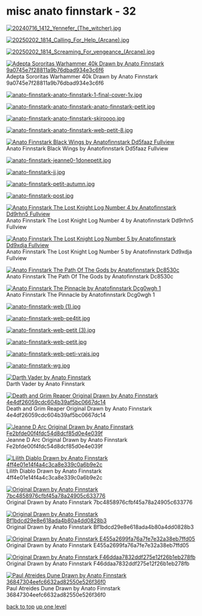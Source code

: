 # misc anato finnstark - 32
[![20240716_1412_Yennefer_(_The_witcher_).jpg](https://raw.githubusercontent.com/buckmanc/wallpapers/main/mobile/misc%20anato%20finnstark/20240716_1412_Yennefer_(_The_witcher_).jpg "20240716_1412_Yennefer_(_The_witcher_).jpg")](https://raw.githubusercontent.com/buckmanc/wallpapers/main/mobile/misc%20anato%20finnstark/20240716_1412_Yennefer_(_The_witcher_).jpg)

[![20250202_1814_Calling_For_Help_(_Arcane_).jpg](https://raw.githubusercontent.com/buckmanc/wallpapers/main/mobile/misc%20anato%20finnstark/20250202_1814_Calling_For_Help_(_Arcane_).jpg "20250202_1814_Calling_For_Help_(_Arcane_).jpg")](https://raw.githubusercontent.com/buckmanc/wallpapers/main/mobile/misc%20anato%20finnstark/20250202_1814_Calling_For_Help_(_Arcane_).jpg)

[![20250202_1814_Screaming_For_vengeance_(_Arcane_).jpg](https://raw.githubusercontent.com/buckmanc/wallpapers/main/mobile/misc%20anato%20finnstark/20250202_1814_Screaming_For_vengeance_(_Arcane_).jpg "20250202_1814_Screaming_For_vengeance_(_Arcane_).jpg")](https://raw.githubusercontent.com/buckmanc/wallpapers/main/mobile/misc%20anato%20finnstark/20250202_1814_Screaming_For_vengeance_(_Arcane_).jpg)

[![ Adepta Sororitas Warhammer 40k Drawn by Anato Finnstark 9a0745e7f28811a9b76dbad934e3c6f6](https://raw.githubusercontent.com/buckmanc/wallpapers/main/mobile/misc%20anato%20finnstark/adepta_sororitas_warhammer_40k_drawn_by_anato_finnstark__9a0745e7f28811a9b76dbad934e3c6f6.jpg " Adepta Sororitas Warhammer 40k Drawn by Anato Finnstark 9a0745e7f28811a9b76dbad934e3c6f6")](https://raw.githubusercontent.com/buckmanc/wallpapers/main/mobile/misc%20anato%20finnstark/adepta_sororitas_warhammer_40k_drawn_by_anato_finnstark__9a0745e7f28811a9b76dbad934e3c6f6.jpg)\
 Adepta Sororitas Warhammer 40k Drawn by Anato Finnstark 9a0745e7f28811a9b76dbad934e3c6f6

[![anato-finnstark-anato-finnstark-1-final-cover-1v.jpg](https://raw.githubusercontent.com/buckmanc/wallpapers/main/mobile/misc%20anato%20finnstark/anato-finnstark-anato-finnstark-1-final-cover-1v.jpg "anato-finnstark-anato-finnstark-1-final-cover-1v.jpg")](https://raw.githubusercontent.com/buckmanc/wallpapers/main/mobile/misc%20anato%20finnstark/anato-finnstark-anato-finnstark-1-final-cover-1v.jpg)

[![anato-finnstark-anato-finnstark-anato-finnstark-petit.jpg](https://raw.githubusercontent.com/buckmanc/wallpapers/main/mobile/misc%20anato%20finnstark/anato-finnstark-anato-finnstark-anato-finnstark-petit.jpg "anato-finnstark-anato-finnstark-anato-finnstark-petit.jpg")](https://raw.githubusercontent.com/buckmanc/wallpapers/main/mobile/misc%20anato%20finnstark/anato-finnstark-anato-finnstark-anato-finnstark-petit.jpg)

[![anato-finnstark-anato-finnstark-skiroooo.jpg](https://raw.githubusercontent.com/buckmanc/wallpapers/main/mobile/misc%20anato%20finnstark/anato-finnstark-anato-finnstark-skiroooo.jpg "anato-finnstark-anato-finnstark-skiroooo.jpg")](https://raw.githubusercontent.com/buckmanc/wallpapers/main/mobile/misc%20anato%20finnstark/anato-finnstark-anato-finnstark-skiroooo.jpg)

[![anato-finnstark-anato-finnstark-web-petit-8.jpg](https://raw.githubusercontent.com/buckmanc/wallpapers/main/mobile/misc%20anato%20finnstark/anato-finnstark-anato-finnstark-web-petit-8.jpg "anato-finnstark-anato-finnstark-web-petit-8.jpg")](https://raw.githubusercontent.com/buckmanc/wallpapers/main/mobile/misc%20anato%20finnstark/anato-finnstark-anato-finnstark-web-petit-8.jpg)

[![Anato Finnstark Black Wings by Anatofinnstark Dd5faaz Fullview](https://raw.githubusercontent.com/buckmanc/wallpapers/main/mobile/misc%20anato%20finnstark/anato-finnstark-black-wings-by-anatofinnstark-dd5faaz-fullview.jpg "Anato Finnstark Black Wings by Anatofinnstark Dd5faaz Fullview")](https://raw.githubusercontent.com/buckmanc/wallpapers/main/mobile/misc%20anato%20finnstark/anato-finnstark-black-wings-by-anatofinnstark-dd5faaz-fullview.jpg)\
Anato Finnstark Black Wings by Anatofinnstark Dd5faaz Fullview

[![anato-finnstark-jeanne0-1donepetit.jpg](https://raw.githubusercontent.com/buckmanc/wallpapers/main/mobile/misc%20anato%20finnstark/anato-finnstark-jeanne0-1donepetit.jpg "anato-finnstark-jeanne0-1donepetit.jpg")](https://raw.githubusercontent.com/buckmanc/wallpapers/main/mobile/misc%20anato%20finnstark/anato-finnstark-jeanne0-1donepetit.jpg)

[![anato-finnstark-jj.jpg](https://raw.githubusercontent.com/buckmanc/wallpapers/main/mobile/misc%20anato%20finnstark/anato-finnstark-jj.jpg "anato-finnstark-jj.jpg")](https://raw.githubusercontent.com/buckmanc/wallpapers/main/mobile/misc%20anato%20finnstark/anato-finnstark-jj.jpg)

[![anato-finnstark-petit-autumn.jpg](https://raw.githubusercontent.com/buckmanc/wallpapers/main/mobile/misc%20anato%20finnstark/anato-finnstark-petit-autumn.jpg "anato-finnstark-petit-autumn.jpg")](https://raw.githubusercontent.com/buckmanc/wallpapers/main/mobile/misc%20anato%20finnstark/anato-finnstark-petit-autumn.jpg)

[![anato-finnstark-post.jpg](https://raw.githubusercontent.com/buckmanc/wallpapers/main/mobile/misc%20anato%20finnstark/anato-finnstark-post.jpg "anato-finnstark-post.jpg")](https://raw.githubusercontent.com/buckmanc/wallpapers/main/mobile/misc%20anato%20finnstark/anato-finnstark-post.jpg)

[![Anato Finnstark The Lost Knight Log Number 4 by Anatofinnstark Dd9rhn5 Fullview](https://raw.githubusercontent.com/buckmanc/wallpapers/main/mobile/misc%20anato%20finnstark/anato-finnstark-the-lost-knight-log-number-4-by-anatofinnstark-dd9rhn5-fullview.jpg "Anato Finnstark The Lost Knight Log Number 4 by Anatofinnstark Dd9rhn5 Fullview")](https://raw.githubusercontent.com/buckmanc/wallpapers/main/mobile/misc%20anato%20finnstark/anato-finnstark-the-lost-knight-log-number-4-by-anatofinnstark-dd9rhn5-fullview.jpg)\
Anato Finnstark The Lost Knight Log Number 4 by Anatofinnstark Dd9rhn5 Fullview

[![Anato Finnstark The Lost Knight Log Number 5 by Anatofinnstark Dd9xdja Fullview](https://raw.githubusercontent.com/buckmanc/wallpapers/main/mobile/misc%20anato%20finnstark/anato-finnstark-the-lost-knight-log-number-5-by-anatofinnstark-dd9xdja-fullview.jpg "Anato Finnstark The Lost Knight Log Number 5 by Anatofinnstark Dd9xdja Fullview")](https://raw.githubusercontent.com/buckmanc/wallpapers/main/mobile/misc%20anato%20finnstark/anato-finnstark-the-lost-knight-log-number-5-by-anatofinnstark-dd9xdja-fullview.jpg)\
Anato Finnstark The Lost Knight Log Number 5 by Anatofinnstark Dd9xdja Fullview

[![Anato Finnstark The Path Of The Gods by Anatofinnstark Dc8530c](https://raw.githubusercontent.com/buckmanc/wallpapers/main/mobile/misc%20anato%20finnstark/anato-finnstark-the-path-of-the-gods-by-anatofinnstark-dc8530c.jpg "Anato Finnstark The Path Of The Gods by Anatofinnstark Dc8530c")](https://raw.githubusercontent.com/buckmanc/wallpapers/main/mobile/misc%20anato%20finnstark/anato-finnstark-the-path-of-the-gods-by-anatofinnstark-dc8530c.jpg)\
Anato Finnstark The Path Of The Gods by Anatofinnstark Dc8530c

[![Anato Finnstark The Pinnacle by Anatofinnstark Dcg0wgh 1](https://raw.githubusercontent.com/buckmanc/wallpapers/main/mobile/misc%20anato%20finnstark/anato-finnstark-the-pinnacle-by-anatofinnstark-dcg0wgh-1.jpg "Anato Finnstark The Pinnacle by Anatofinnstark Dcg0wgh 1")](https://raw.githubusercontent.com/buckmanc/wallpapers/main/mobile/misc%20anato%20finnstark/anato-finnstark-the-pinnacle-by-anatofinnstark-dcg0wgh-1.jpg)\
Anato Finnstark The Pinnacle by Anatofinnstark Dcg0wgh 1

[![anato-finnstark-web (1).jpg](https://raw.githubusercontent.com/buckmanc/wallpapers/main/mobile/misc%20anato%20finnstark/anato-finnstark-web%20(1).jpg "anato-finnstark-web (1).jpg")](https://raw.githubusercontent.com/buckmanc/wallpapers/main/mobile/misc%20anato%20finnstark/anato-finnstark-web%20(1).jpg)

[![anato-finnstark-web-pe4tit.jpg](https://raw.githubusercontent.com/buckmanc/wallpapers/main/mobile/misc%20anato%20finnstark/anato-finnstark-web-pe4tit.jpg "anato-finnstark-web-pe4tit.jpg")](https://raw.githubusercontent.com/buckmanc/wallpapers/main/mobile/misc%20anato%20finnstark/anato-finnstark-web-pe4tit.jpg)

[![anato-finnstark-web-petit (3).jpg](https://raw.githubusercontent.com/buckmanc/wallpapers/main/mobile/misc%20anato%20finnstark/anato-finnstark-web-petit%20(3).jpg "anato-finnstark-web-petit (3).jpg")](https://raw.githubusercontent.com/buckmanc/wallpapers/main/mobile/misc%20anato%20finnstark/anato-finnstark-web-petit%20(3).jpg)

[![anato-finnstark-web-petit.jpg](https://raw.githubusercontent.com/buckmanc/wallpapers/main/mobile/misc%20anato%20finnstark/anato-finnstark-web-petit.jpg "anato-finnstark-web-petit.jpg")](https://raw.githubusercontent.com/buckmanc/wallpapers/main/mobile/misc%20anato%20finnstark/anato-finnstark-web-petit.jpg)

[![anato-finnstark-web-peti-vrais.jpg](https://raw.githubusercontent.com/buckmanc/wallpapers/main/mobile/misc%20anato%20finnstark/anato-finnstark-web-peti-vrais.jpg "anato-finnstark-web-peti-vrais.jpg")](https://raw.githubusercontent.com/buckmanc/wallpapers/main/mobile/misc%20anato%20finnstark/anato-finnstark-web-peti-vrais.jpg)

[![anato-finnstark-wg.jpg](https://raw.githubusercontent.com/buckmanc/wallpapers/main/mobile/misc%20anato%20finnstark/anato-finnstark-wg.jpg "anato-finnstark-wg.jpg")](https://raw.githubusercontent.com/buckmanc/wallpapers/main/mobile/misc%20anato%20finnstark/anato-finnstark-wg.jpg)

[![Darth Vader by Anato Finnstark](https://raw.githubusercontent.com/buckmanc/wallpapers/main/mobile/misc%20anato%20finnstark/darth%20vader%20by%20anato%20finnstark.jpg "Darth Vader by Anato Finnstark")](https://raw.githubusercontent.com/buckmanc/wallpapers/main/mobile/misc%20anato%20finnstark/darth%20vader%20by%20anato%20finnstark.jpg)\
Darth Vader by Anato Finnstark

[![ Death and Grim Reaper Original Drawn by Anato Finnstark 4e4df26059cdc604b39af5bc0667dc14](https://raw.githubusercontent.com/buckmanc/wallpapers/main/mobile/misc%20anato%20finnstark/death_and_grim_reaper_original_drawn_by_anato_finnstark__4e4df26059cdc604b39af5bc0667dc14.jpg " Death and Grim Reaper Original Drawn by Anato Finnstark 4e4df26059cdc604b39af5bc0667dc14")](https://raw.githubusercontent.com/buckmanc/wallpapers/main/mobile/misc%20anato%20finnstark/death_and_grim_reaper_original_drawn_by_anato_finnstark__4e4df26059cdc604b39af5bc0667dc14.jpg)\
 Death and Grim Reaper Original Drawn by Anato Finnstark 4e4df26059cdc604b39af5bc0667dc14

[![ Jeanne D Arc Original Drawn by Anato Finnstark Fe2bfde00f4fdc54d8dcf85d0e4e039f](https://raw.githubusercontent.com/buckmanc/wallpapers/main/mobile/misc%20anato%20finnstark/jeanne_d_arc_original_drawn_by_anato_finnstark__fe2bfde00f4fdc54d8dcf85d0e4e039f.jpg " Jeanne D Arc Original Drawn by Anato Finnstark Fe2bfde00f4fdc54d8dcf85d0e4e039f")](https://raw.githubusercontent.com/buckmanc/wallpapers/main/mobile/misc%20anato%20finnstark/jeanne_d_arc_original_drawn_by_anato_finnstark__fe2bfde00f4fdc54d8dcf85d0e4e039f.jpg)\
 Jeanne D Arc Original Drawn by Anato Finnstark Fe2bfde00f4fdc54d8dcf85d0e4e039f

[![ Lilith Diablo Drawn by Anato Finnstark 4ff4e01e14f4a4c3ca8e339c0a6b9e2c](https://raw.githubusercontent.com/buckmanc/wallpapers/main/mobile/misc%20anato%20finnstark/lilith_diablo_drawn_by_anato_finnstark__4ff4e01e14f4a4c3ca8e339c0a6b9e2c.jpg " Lilith Diablo Drawn by Anato Finnstark 4ff4e01e14f4a4c3ca8e339c0a6b9e2c")](https://raw.githubusercontent.com/buckmanc/wallpapers/main/mobile/misc%20anato%20finnstark/lilith_diablo_drawn_by_anato_finnstark__4ff4e01e14f4a4c3ca8e339c0a6b9e2c.jpg)\
 Lilith Diablo Drawn by Anato Finnstark 4ff4e01e14f4a4c3ca8e339c0a6b9e2c

[![ Original Drawn by Anato Finnstark 7bc4858976cfbf45a78a24905c633776](https://raw.githubusercontent.com/buckmanc/wallpapers/main/mobile/misc%20anato%20finnstark/original_drawn_by_anato_finnstark__7bc4858976cfbf45a78a24905c633776.jpg " Original Drawn by Anato Finnstark 7bc4858976cfbf45a78a24905c633776")](https://raw.githubusercontent.com/buckmanc/wallpapers/main/mobile/misc%20anato%20finnstark/original_drawn_by_anato_finnstark__7bc4858976cfbf45a78a24905c633776.jpg)\
 Original Drawn by Anato Finnstark 7bc4858976cfbf45a78a24905c633776

[![ Original Drawn by Anato Finnstark Bf1bdcd29e8e618ada4b80a4dd0828b3](https://raw.githubusercontent.com/buckmanc/wallpapers/main/mobile/misc%20anato%20finnstark/original_drawn_by_anato_finnstark__bf1bdcd29e8e618ada4b80a4dd0828b3.jpg " Original Drawn by Anato Finnstark Bf1bdcd29e8e618ada4b80a4dd0828b3")](https://raw.githubusercontent.com/buckmanc/wallpapers/main/mobile/misc%20anato%20finnstark/original_drawn_by_anato_finnstark__bf1bdcd29e8e618ada4b80a4dd0828b3.jpg)\
 Original Drawn by Anato Finnstark Bf1bdcd29e8e618ada4b80a4dd0828b3

[![ Original Drawn by Anato Finnstark E455a2699fa76a7fe7e32a38eb7ffd05](https://raw.githubusercontent.com/buckmanc/wallpapers/main/mobile/misc%20anato%20finnstark/original_drawn_by_anato_finnstark__e455a2699fa76a7fe7e32a38eb7ffd05.jpg " Original Drawn by Anato Finnstark E455a2699fa76a7fe7e32a38eb7ffd05")](https://raw.githubusercontent.com/buckmanc/wallpapers/main/mobile/misc%20anato%20finnstark/original_drawn_by_anato_finnstark__e455a2699fa76a7fe7e32a38eb7ffd05.jpg)\
 Original Drawn by Anato Finnstark E455a2699fa76a7fe7e32a38eb7ffd05

[![ Original Drawn by Anato Finnstark F46ddaa7832ddf275e12f26b1eb278fb](https://raw.githubusercontent.com/buckmanc/wallpapers/main/mobile/misc%20anato%20finnstark/original_drawn_by_anato_finnstark__f46ddaa7832ddf275e12f26b1eb278fb.jpg " Original Drawn by Anato Finnstark F46ddaa7832ddf275e12f26b1eb278fb")](https://raw.githubusercontent.com/buckmanc/wallpapers/main/mobile/misc%20anato%20finnstark/original_drawn_by_anato_finnstark__f46ddaa7832ddf275e12f26b1eb278fb.jpg)\
 Original Drawn by Anato Finnstark F46ddaa7832ddf275e12f26b1eb278fb

[![ Paul Atreides Dune Drawn by Anato Finnstark 36847304eefc6632ad82550e526f36f0](https://raw.githubusercontent.com/buckmanc/wallpapers/main/mobile/misc%20anato%20finnstark/paul_atreides_dune_drawn_by_anato_finnstark__36847304eefc6632ad82550e526f36f0.jpg " Paul Atreides Dune Drawn by Anato Finnstark 36847304eefc6632ad82550e526f36f0")](https://raw.githubusercontent.com/buckmanc/wallpapers/main/mobile/misc%20anato%20finnstark/paul_atreides_dune_drawn_by_anato_finnstark__36847304eefc6632ad82550e526f36f0.jpg)\
 Paul Atreides Dune Drawn by Anato Finnstark 36847304eefc6632ad82550e526f36f0



[back to top](#)
[up one level](/mobile/README.MD)
